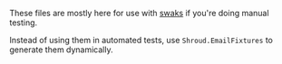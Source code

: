 These files are mostly here for use with [swaks](http://jetmore.org/john/code/swaks/)
if you're doing manual testing.

Instead of using them in automated tests, use `Shroud.EmailFixtures` to generate them
dynamically.
